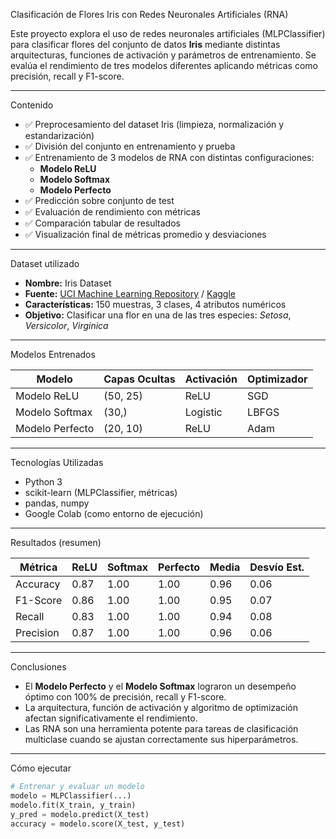 Clasificación de Flores Iris con Redes Neuronales Artificiales (RNA)

Este proyecto explora el uso de redes neuronales artificiales (MLPClassifier) para clasificar flores del conjunto de datos **Iris** mediante distintas arquitecturas, funciones de activación y parámetros de entrenamiento. Se evalúa el rendimiento de tres modelos diferentes aplicando métricas como precisión, recall y F1-score.

---

Contenido

- ✅ Preprocesamiento del dataset Iris (limpieza, normalización y estandarización)
- ✅ División del conjunto en entrenamiento y prueba
- ✅ Entrenamiento de 3 modelos de RNA con distintas configuraciones:
  - **Modelo ReLU**
  - **Modelo Softmax**
  - **Modelo Perfecto**
- ✅ Predicción sobre conjunto de test
- ✅ Evaluación de rendimiento con métricas
- ✅ Comparación tabular de resultados
- ✅ Visualización final de métricas promedio y desviaciones

---

Dataset utilizado

- **Nombre:** Iris Dataset  
- **Fuente:** [UCI Machine Learning Repository](https://archive.ics.uci.edu/ml/datasets/iris) / [Kaggle](https://www.kaggle.com/datasets/uciml/iris)
- **Características:** 150 muestras, 3 clases, 4 atributos numéricos  
- **Objetivo:** Clasificar una flor en una de las tres especies: *Setosa*, *Versicolor*, *Virginica*

---

Modelos Entrenados

| Modelo           | Capas Ocultas    | Activación | Optimizador |
|------------------|------------------|------------|-------------|
| Modelo ReLU      | (50, 25)         | ReLU       | SGD         |
| Modelo Softmax   | (30,)            | Logistic   | LBFGS       |
| Modelo Perfecto  | (20, 10)         | ReLU       | Adam        |

---

Tecnologías Utilizadas

- Python 3
- scikit-learn (MLPClassifier, métricas)
- pandas, numpy
- Google Colab (como entorno de ejecución)

---

Resultados (resumen)

| Métrica      | ReLU  | Softmax | Perfecto | Media | Desvío Est. |
|--------------|-------|---------|----------|-------|-------------|
| Accuracy     | 0.87  | 1.00    | 1.00     | 0.96  | 0.06        |
| F1-Score     | 0.86  | 1.00    | 1.00     | 0.95  | 0.07        |
| Recall       | 0.83  | 1.00    | 1.00     | 0.94  | 0.08        |
| Precision    | 0.87  | 1.00    | 1.00     | 0.96  | 0.06        |

---

Conclusiones

- El **Modelo Perfecto** y el **Modelo Softmax** lograron un desempeño óptimo con 100% de precisión, recall y F1-score.
- La arquitectura, función de activación y algoritmo de optimización afectan significativamente el rendimiento.
- Las RNA son una herramienta potente para tareas de clasificación multiclase cuando se ajustan correctamente sus hiperparámetros.

---

Cómo ejecutar

```python
# Entrenar y evaluar un modelo
modelo = MLPClassifier(...)
modelo.fit(X_train, y_train)
y_pred = modelo.predict(X_test)
accuracy = modelo.score(X_test, y_test)
